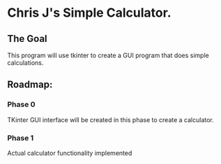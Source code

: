 # Chris J's Simple Calculator.
## The Goal
This program will use tkinter to create a GUI program that does simple calculations.
## Roadmap:

### Phase 0
TKinter GUI interface will be created in this phase to create a calculator.

### Phase 1
Actual calculator functionality implemented